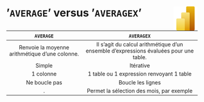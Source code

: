 # **’`AVERAGE`’ versus ’`AVERAGEX`’** <a href="../"><img align="right" src="../../assets/Power_BI.svg" alt="Power BI" height="64px"></a>
`AVERAGE` | `AVERAGEX`
:-:|:-:
Renvoie la moyenne arithmétique d’une colonne. | Il s’agit du calcul arithmétique d’un ensemble d’expressions évaluées pour une table.
Simple | Itérative
1 colonne | 1 table ou 1 expression renvoyant 1 table
Ne boucle pas | Boucle les lignes
. | Permet la sélection des mois, par exemple